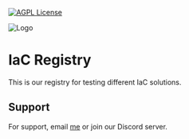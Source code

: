[![AGPL License](https://img.shields.io/badge/license-AGPL-blue.svg)](http://www.gnu.org/licenses/agpl-3.0)


![Logo](https://global-uploads.webflow.com/5f05d585ae7f3b0c47bc77a4/62e6da9069c3f35a1fc120be_ll-black.svg)


# IaC Registry

This is our registry for testing different IaC solutions.


## Support

For support, email [me](hilalh@users.noreply.github.com) or join our Discord server.

